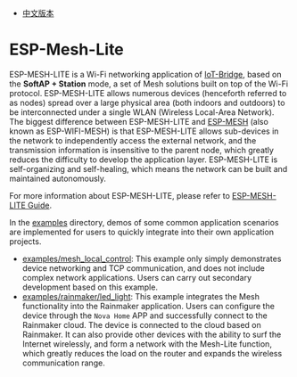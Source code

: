 - [中文版本](./README_CN.md)

# ESP-Mesh-Lite


ESP-MESH-LITE is a Wi-Fi networking application of [IoT-Bridge](https://github.com/espressif/esp-iot-bridge), based on the **SoftAP + Station** mode, a set of Mesh solutions built on top of the Wi-Fi protocol. ESP-MESH-LITE allows numerous devices (henceforth referred to as nodes) spread over a large physical area (both indoors and outdoors) to be interconnected under a single WLAN (Wireless Local-Area Network). The biggest difference between ESP-MESH-LITE and [ESP-MESH](https://docs.espressif.com/projects/esp-idf/en/latest/esp32/api-guides/esp-wifi-mesh.html) (also known as ESP-WIFI-MESH) is that ESP-MESH-LITE allows sub-devices in the network to independently access the external network, and the transmission information is insensitive to the parent node, which greatly reduces the difficulty to develop the application layer. ESP-MESH-LITE is self-organizing and self-healing, which means the network can be built and maintained autonomously.

For more information about ESP-MESH-LITE, please refer to [ESP-MESH-LITE Guide](https://github.com/espressif/esp-mesh-lite/blob/master/components/mesh_lite/User_Guide.md).

In the [examples](https://github.com/espressif/esp-mesh-lite/blob/master/examples) directory, demos of some common application scenarios are implemented for users to quickly integrate into their own application projects.

- [examples/mesh_local_control](examples/mesh_local_control): This example only simply demonstrates device networking and TCP communication, and does not include complex network applications. Users can carry out secondary development based on this example.
- [examples/rainmaker/led_light](examples/rainmaker/led_light): This example integrates the Mesh functionality into the Rainmaker application. Users can configure the device through the `Nova Home` APP and successfully connect to the Rainmaker cloud. The device is connected to the cloud based on Rainmaker. It can also provide other devices with the ability to surf the Internet wirelessly, and form a network with the Mesh-Lite function, which greatly reduces the load on the router and expands the wireless communication range.
